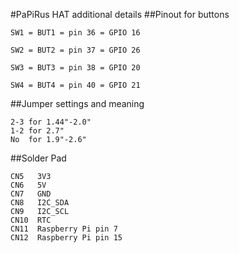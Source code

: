 #PaPiRus HAT additional details
##Pinout for buttons 
```
SW1 = BUT1 = pin 36 = GPIO 16

SW2 = BUT2 = pin 37 = GPIO 26

SW3 = BUT3 = pin 38 = GPIO 20

SW4 = BUT4 = pin 40 = GPIO 21
```

##Jumper settings and meaning
```
2-3 for 1.44"-2.0"
1-2 for 2.7"
No  for 1.9"-2.6"
```

##Solder Pad
```
CN5   3V3
CN6   5V
CN7   GND
CN8   I2C_SDA
CN9   I2C_SCL
CN10  RTC
CN11  Raspberry Pi pin 7
CN12  Raspberry Pi pin 15
```
